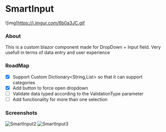 # SmartInput
![img]https://i.imgur.com/6b0a3JC.gif
### About
This is a custom blazor component made for DropDown + Input field.
Very usefull in terms of data entry and user experience

### RoadMap

- [x] Support Custom Dictionary<String,List<String>> so that it can support categories
- [x] Add button to force open dropdown
- [ ] Validate data typed according to the ValidationType parameter
- [ ] Add functionality for more than one selection

### Screenshots
![SmartInput2](https://i.imgur.com/EPGmy3q.png)
![SmartInput3](https://i.imgur.com/mr8dRC9.png)
